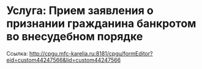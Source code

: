 # Услуга: Прием заявления о признании гражданина банкротом во внесудебном порядке

Ссылка: <http://cpgu.mfc-karelia.ru:8181/cpgu/formEditor?eid=custom44247566&lid=custom44247566>
